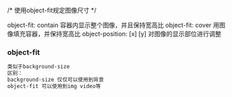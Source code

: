 /* 使用object-fit规定图像尺寸 */

object-fit: contain 容器内显示整个图像，并且保持宽高比
object-fit: cover 用图像填充容器，并保持宽高比
object-position: [x] [y] 对图像的显示部位进行调整


### object-fit

```scss
类似于background-size
区别：
background-size 仅仅可以使用到背景
object-fit 可以使用到img video等
```
